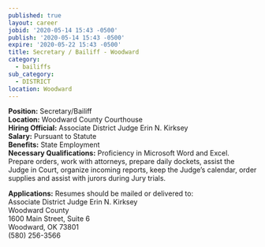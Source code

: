 ```yaml
---
published: true
layout: career
jobid: '2020-05-14 15:43 -0500'
publish: '2020-05-14 15:43 -0500'
expire: '2020-05-22 15:43 -0500'
title: Secretary / Bailiff - Woodward
category:
  - bailiffs
sub_category:
  - DISTRICT
location: Woodward
---
```

**Position:** Secretary/Bailiff  
**Location:** Woodward County Courthouse  
**Hiring Official:** Associate District Judge Erin N. Kirksey  
**Salary:** Pursuant to Statute  
**Benefits:** State Employment  
**Necessary Qualifications:** Proficiency in Microsoft Word and Excel. Prepare orders, work with attorneys, prepare daily dockets, assist the Judge in Court, organize incoming reports, keep the Judge’s calendar, order supplies and assist with jurors during Jury trials.

**Applications:** Resumes should be mailed or delivered to:  
Associate District Judge Erin N. Kirksey  
Woodward County  
1600 Main Street, Suite 6  
Woodward, OK 73801  
(580) 256-3566  

